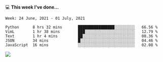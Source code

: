 💻 **This week I've done...**

<!--START_SECTION:waka-->
```text
Week: 24 June, 2021 - 01 July, 2021

Python      8 hrs 32 mins       ████████████████░░░░░░░░░   66.56 % 
VimL        1 hr 38 mins        ███░░░░░░░░░░░░░░░░░░░░░░   12.79 % 
Text        1 hr 4 mins         ██░░░░░░░░░░░░░░░░░░░░░░░   08.36 % 
JSON        34 mins             █░░░░░░░░░░░░░░░░░░░░░░░░   04.46 % 
JavaScript  16 mins             ░░░░░░░░░░░░░░░░░░░░░░░░░   02.08 %
```
<!--END_SECTION:waka-->

![](https://hits.seeyoufarm.com/api/count/incr/badge.svg?url=https%3A%2F%2Fgithub.com%2Fkuanhungchen&count_bg=%2379C83D&title_bg=%23555555&icon=github.svg&icon_color=%23E7E7E7&title=hits&edge_flat=false)
